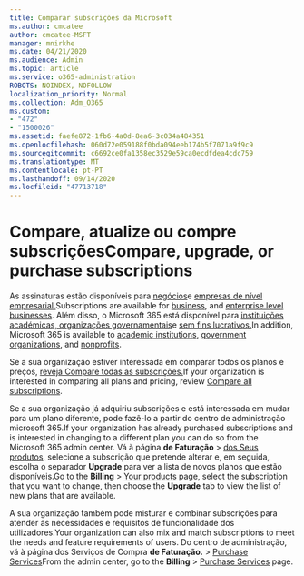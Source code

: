 ```yaml
---
title: Comparar subscrições da Microsoft
ms.author: cmcatee
author: cmcatee-MSFT
manager: mnirkhe
ms.date: 04/21/2020
ms.audience: Admin
ms.topic: article
ms.service: o365-administration
ROBOTS: NOINDEX, NOFOLLOW
localization_priority: Normal
ms.collection: Adm_O365
ms.custom:
- "472"
- "1500026"
ms.assetid: faefe872-1fb6-4a0d-8ea6-3c034a484351
ms.openlocfilehash: 060d72e059188f0bda094eeb174b5f7071a9f9c9
ms.sourcegitcommit: c6692ce0fa1358ec3529e59ca0ecdfdea4cdc759
ms.translationtype: MT
ms.contentlocale: pt-PT
ms.lasthandoff: 09/14/2020
ms.locfileid: "47713718"
---
```

# <a name="compare-upgrade-or-purchase-subscriptions"></a><span data-ttu-id="38736-102">Compare, atualize ou compre subscrições</span><span class="sxs-lookup"><span data-stu-id="38736-102">Compare, upgrade, or purchase subscriptions</span></span>
  
<span data-ttu-id="38736-103">As assinaturas estão disponíveis para [negócios](https://products.office.com/compare-all-microsoft-office-products?tab=2)e [empresas de nível empresarial.](https://products.office.com/business/compare-more-office-365-for-business-plans)</span><span class="sxs-lookup"><span data-stu-id="38736-103">Subscriptions are available for [business](https://products.office.com/compare-all-microsoft-office-products?tab=2), and [enterprise level businesses](https://products.office.com/business/compare-more-office-365-for-business-plans).</span></span> <span data-ttu-id="38736-104">Além disso, o Microsoft 365 está disponível para [instituições](https://products.office.com/academic/compare-office-365-education-plans) [académicas, organizações governamentais](https://products.office.com/government/compare-office-365-government-plans)e [sem fins lucrativos.](https://products.office.com/nonprofit/office-365-nonprofit-plans-and-pricing?tab=1)</span><span class="sxs-lookup"><span data-stu-id="38736-104">In addition, Microsoft 365 is available to [academic institutions](https://products.office.com/academic/compare-office-365-education-plans), [government organizations](https://products.office.com/government/compare-office-365-government-plans), and [nonprofits](https://products.office.com/nonprofit/office-365-nonprofit-plans-and-pricing?tab=1).</span></span>
  
<span data-ttu-id="38736-105">Se a sua organização estiver interessada em comparar todos os planos e preços, [reveja Compare todas as subscrições.](https://products.office.com/business/compare-more-office-365-for-business-plans)</span><span class="sxs-lookup"><span data-stu-id="38736-105">If your organization is interested in comparing all plans and pricing, review [Compare all subscriptions](https://products.office.com/business/compare-more-office-365-for-business-plans).</span></span>
  
<span data-ttu-id="38736-106">Se a sua organização já adquiriu subscrições e está interessada em mudar para um plano diferente, pode fazê-lo a partir do centro de administração microsoft 365.</span><span class="sxs-lookup"><span data-stu-id="38736-106">If your organization has already purchased subscriptions and is interested in changing to a different plan you can do so from the Microsoft 365 admin center.</span></span> <span data-ttu-id="38736-107">Vá à página **de Faturação** \> [dos Seus produtos,](https://go.microsoft.com/fwlink/p/?linkid=842054) selecione a subscrição que pretende alterar e, em seguida, escolha o separador **Upgrade** para ver a lista de novos planos que estão disponíveis.</span><span class="sxs-lookup"><span data-stu-id="38736-107">Go to the **Billing** \> [Your products](https://go.microsoft.com/fwlink/p/?linkid=842054) page, select the subscription that you want to change, then choose the **Upgrade** tab to view the list of new plans that are available.</span></span>
  
<span data-ttu-id="38736-108">A sua organização também pode misturar e combinar subscrições para atender às necessidades e requisitos de funcionalidade dos utilizadores.</span><span class="sxs-lookup"><span data-stu-id="38736-108">Your organization can also mix and match subscriptions to meet the needs and feature requirements of users.</span></span> <span data-ttu-id="38736-109">Do centro de administração, vá à página dos Serviços de Compra **de Faturação.** \> [Purchase Services](https://go.microsoft.com/fwlink/p/?linkid=868433)</span><span class="sxs-lookup"><span data-stu-id="38736-109">From the admin center, go to the **Billing** \> [Purchase Services](https://go.microsoft.com/fwlink/p/?linkid=868433) page.</span></span>